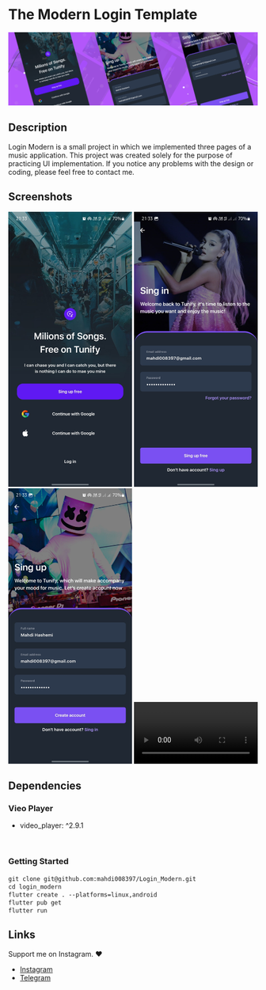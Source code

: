# The Modern Login Template

<p float="left">
  <img src="cover.png" alt="cover" />
</p>

## Description

Login Modern is a small project in which we implemented three pages of a music application. This project was created solely for the purpose of practicing UI implementation. If you notice any problems with the design or coding, please feel free to contact me.

<!-- ### Download Demo App
[Demo App Android](https://example.com/) -->

## Screenshots

<p float="left">
  <img src="Screenshot-1.jpg" width="250px"  alt="Wellcome Screen" />
  <img src="Screenshot-2.jpg" width="250px"  alt="Login Screen" />
  <img src="Screenshot-3.jpg" width="250px"  alt="Register Screen" />
  <video src="https://private-user-images.githubusercontent.com/74448564/349885286-d34b54bc-bab0-46f1-ba54-842fa733d525.mp4" style="width: 250px"></video>
</p>

## Dependencies

### Vieo Player

- video_player: ^2.9.1

<br>

### Getting Started

```shel
git clone git@github.com:mahdi008397/Login_Modern.git
cd login_modern
flutter create . --platforms=linux,android
flutter pub get
flutter run
```

## Links

Support me on Instagram. ❤️

- [Instagram](https://instagram.com/M_programmer_H)
- [Telegram](https://t.me/M_programmer_H)

